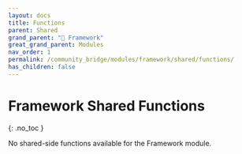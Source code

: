 ```yaml
---
layout: docs
title: Functions
parent: Shared
grand_parent: "🧩 Framework"
great_grand_parent: Modules
nav_order: 1
permalink: /community_bridge/modules/framework/shared/functions/
has_children: false
---
```


# Framework Shared Functions
{: .no_toc }

No shared-side functions available for the Framework module.
